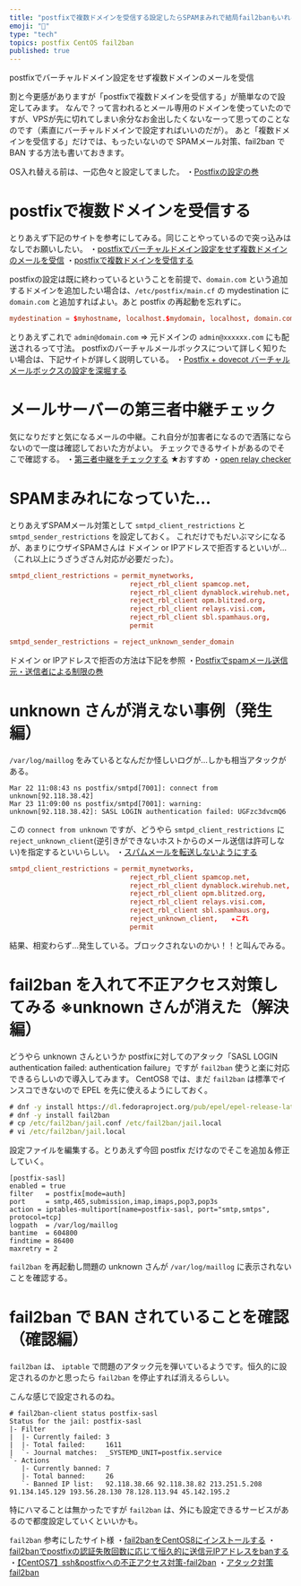 ```yaml
---
title: "postfixで複数ドメインを受信する設定したらSPAMまみれで結局fail2banもいれるまでの巻"
emoji: "📝"
type: "tech"
topics: postfix CentOS fail2ban
published: true
---
```


postfixでバーチャルドメイン設定をせず複数ドメインのメールを受信

割と今更感がありますが「postfixで複数ドメインを受信する」が簡単なので設定してみます。
なんで？って言われるとメール専用のドメインを使っていたのですが、VPSが先に切れてしまい余分なお金出したくないなーって思ってのことなのです（素直にバーチャルドメインで設定すればいいのだが）。
あと「複数ドメインを受信する」だけでは、もったいないので SPAMメール対策、fail2ban で BAN する方法も書いておきます。

OS入れ替える前は、一応色々と設定してました。
・[Postfixの設定の巻](http://www.sea-bird.org/pukiwiki_utf/index.php?Postfix%E3%81%AE%E8%A8%AD%E5%AE%9A%E3%81%AE%E5%B7%BB)


# postfixで複数ドメインを受信する
とりあえず下記のサイトを参考にしてみる。同じことやっているので突っ込みはなしでお願いしたい。
・[postfixでバーチャルドメイン設定をせず複数ドメインのメールを受信](https://qiita.com/shimano_equipped/items/4fd68ec2e63b17fc25ab)
・[postfixで複数ドメインを受信する](https://blog.goo.ne.jp/takawaguchi/e/fac490cce3d6e78229e8c496d01d8f89)

postfixの設定は既に終わっているということを前提で、`domain.com` という追加するドメインを追加したい場合は、`/etc/postfix/main.cf` の mydestination に `domain.com` と追加すればよい。あと postfix の再起動を忘れずに。

```/etc/postfix/main.cf
mydestination = $myhostname, localhost.$mydomain, localhost, domain.com
```

とりあえずこれで `admin@domain.com` ⇒ 元ドメインの `admin@xxxxxx.com` にも配送されるって寸法。
postfixのバーチャルメールボックスについて詳しく知りたい場合は、下記サイトが詳しく説明している。
・[Postfix + dovecot バーチャルメールボックスの設定を深堀する](https://web-creators-hub.com/linux/postfix3/)

# メールサーバーの第三者中継チェック
気になりだすと気になるメールの中継。これ自分が加害者になるので洒落にならないので一度は確認しておいた方がよい。
チェックできるサイトがあるのでそこで確認する。
・[第三者中継をチェックする](http://px1.xaffy.net/%E7%AC%AC%E4%B8%89%E8%80%85%E4%B8%AD%E7%B6%99%E3%82%92%E3%83%81%E3%82%A7%E3%83%83%E3%82%AF%E3%81%99%E3%82%8B) ★おすすめ
・[open relay checker](http://check.jippg.org/)

# SPAMまみれになっていた…
とりあえずSPAMメール対策として `smtpd_client_restrictions` と `smtpd_sender_restrictions` を設定しておく。
これだけでもだいぶマシになるが、あまりにウザイSPAMさんは ドメイン or IPアドレスで拒否するといいが…（これ以上にうざうざさん対応が必要だった）。

```/etc/postfix/main.cf
smtpd_client_restrictions = permit_mynetworks,
                              reject_rbl_client spamcop.net,
                              reject_rbl_client dynablock.wirehub.net,
                              reject_rbl_client opm.blitzed.org,
                              reject_rbl_client relays.visi.com,
                              reject_rbl_client sbl.spamhaus.org,
                              permit

smtpd_sender_restrictions = reject_unknown_sender_domain
```
ドメイン or IPアドレスで拒否の方法は下記を参照
・[Postfixでspamメール送信元・送信者による制限の巻](http://www.sea-bird.org/pukiwiki_utf/index.php?Postfix%E3%81%A7spam%E3%83%A1%E3%83%BC%E3%83%AB%E9%80%81%E4%BF%A1%E5%85%83%E3%83%BB%E9%80%81%E4%BF%A1%E8%80%85%E3%81%AB%E3%82%88%E3%82%8B%E5%88%B6%E9%99%90%E3%81%AE%E5%B7%BB)

# unknown さんが消えない事例（発生編）
`/var/log/maillog` をみているとなんだか怪しいログが…しかも相当アタックがある。

```text
Mar 22 11:08:43 ns postfix/smtpd[7001]: connect from unknown[92.118.38.42]
Mar 23 11:09:00 ns postfix/smtpd[7001]: warning: unknown[92.118.38.42]: SASL LOGIN authentication failed: UGFzc3dvcmQ6
```

この `connect from unknown` ですが、どうやら `smtpd_client_restrictions` に `reject_unknown_client`(逆引きができないホストからのメール送信は許可しない)を指定するといいらしい。
・[スパムメールを転送しないようにする](https://blog.jicoman.info/2015/11/postfix_not_send_spam_mail/)

```/etc/postfix/main.cf
smtpd_client_restrictions = permit_mynetworks,
                              reject_rbl_client spamcop.net,
                              reject_rbl_client dynablock.wirehub.net,
                              reject_rbl_client opm.blitzed.org,
                              reject_rbl_client relays.visi.com,
                              reject_rbl_client sbl.spamhaus.org,
                              reject_unknown_client,　　★これ
                              permit
```

結果、相変わらず…発生している。ブロックされないのかい！！と叫んでみる。

# fail2ban を入れて不正アクセス対策してみる ※unknown さんが消えた（解決編）
どうやら unknown さんというか postfixに対してのアタック「SASL LOGIN authentication failed: authentication failure」ですが `fail2ban` 使うと楽に対応できるらしいので導入してみます。
CentOS8 では、まだ `fail2ban` は標準でインスコできないので EPEL を先に使えるようにしておく。

```cmd
# dnf -y install https://dl.fedoraproject.org/pub/epel/epel-release-latest-8.noarch.rpm
# dnf -y install fail2ban
# cp /etc/fail2ban/jail.conf /etc/fail2ban/jail.local
# vi /etc/fail2ban/jail.local
```

設定ファイルを編集する。とりあえず今回 postfix だけなのでそこを追加＆修正していく。

```/etc/fail2ban/jail.local
[postfix-sasl]
enabled = true
filter   = postfix[mode=auth]
port     = smtp,465,submission,imap,imaps,pop3,pop3s
action = iptables-multiport[name=postfix-sasl, port="smtp,smtps", protocol=tcp]
logpath  = /var/log/maillog
bantime  = 604800
findtime = 86400
maxretry = 2
```

`fail2ban` を再起動し問題の unknown さんが `/var/log/maillog` に表示されないことを確認する。

# fail2ban で BAN されていることを確認（確認編）
`fail2ban` は、 `iptable` で問題のアタック元を弾いているようです。恒久的に設定されるのかと思ったら `fail2ban` を停止すれば消えるらしい。

こんな感じで設定されるのね。

```text
# fail2ban-client status postfix-sasl
Status for the jail: postfix-sasl
|- Filter
|  |- Currently failed: 3
|  |- Total failed:     1611
|  `- Journal matches:  _SYSTEMD_UNIT=postfix.service
`- Actions
   |- Currently banned: 7
   |- Total banned:     26
   `- Banned IP list:   92.118.38.66 92.118.38.82 213.251.5.208 91.134.145.129 193.56.28.130 78.128.113.94 45.142.195.2
```

特にハマることは無かったですが `fail2ban` は、外にも設定できるサービスがあるので都度設定していくといいかも。

`fail2ban` 参考にしたサイト様
・[fail2banをCentOS8にインストールする](https://north.thco.mp/2019/10/08/fail2ban-nftables-centos8/)
・[fail2banでpostfixの認証失敗回数に応じて恒久的に送信元IPアドレスをbanする](https://qiita.com/ume3_/items/e3af13ef29d561728e4d)
・[【CentOS7】ssh&postfixへの不正アクセス対策-fail2ban](http://www.matsubarasystems.com/centos/fail2ban-postfix)
・[アタック対策fail2ban](https://kuragane.jp/fail2ban.htm)

